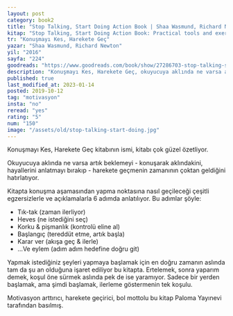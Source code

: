 ```yaml
---
layout: post  
category: book2  
title: "Stop Talking, Start Doing Action Book | Shaa Wasmund, Richard Newton (Kitap)"  
kitap: "Stop Talking, Start Doing Action Book: Practical tools and exercises to give you a kick in the pants"  
tr: "Konuşmayı Kes, Harekete Geç"  
yazar: "Shaa Wasmund, Richard Newton"  
yil: "2016"  
sayfa: "224"  
goodreads: "https://www.goodreads.com/book/show/27286703-stop-talking-start-doing-action-book"
description: "Konuşmayı Kes, Harekete Geç, okuyucuya aklında ne varsa artık beklemeyi harekete geçmenin zamanının çoktan geldiğini hatırlatıyor."
published: true
last_modified_at: 2023-01-14
posted: 2019-10-12
tag: "motivasyon"
insta: "no"
reread: "yes"
rating: "5"
num: "150"
image: "/assets/old/stop-talking-start-doing.jpg"
---
```


Konuşmayı Kes, Harekete Geç kitabının ismi, kitabı çok güzel özetliyor.  
  
Okuyucuya aklında ne varsa artık beklemeyi - konuşarak aklındakini, hayallerini anlatmayı bırakıp - harekete geçmenin zamanının çoktan geldiğini hatırlatıyor.  
  
Kitapta konuşma aşamasından yapma noktasına nasıl geçileceği çeşitli egzersizlerle ve açıklamalarla 6 adımda anlatılıyor. Bu adımlar şöyle:  
  
- Tık-tak (zaman ilerliyor)  
- Heves (ne istediğini seç)  
- Korku & pişmanlık (kontrolü eline al)  
- Başlangıç (tereddüt etme, artık başla)  
- Karar ver (akışa geç & ilerle)  
- ...Ve eylem (adım adım hedefine doğru git)  
  
Yapmak istediğiniz şeyleri yapmaya başlamak için en doğru zamanın aslında tam da şu an olduğuna işaret ediliyor bu kitapta. Ertelemek, sonra yaparım demek, koşul öne sürmek aslında pek de ise yaramıyor. Sadece bir yerden başlamak, ama şimdi başlamak, ilerleme göstermenin tek koşulu.  
  
Motivasyon arttırıcı, harekete geçirici, bol mottolu bu kitap Paloma Yayınevi tarafından basılmış.  

